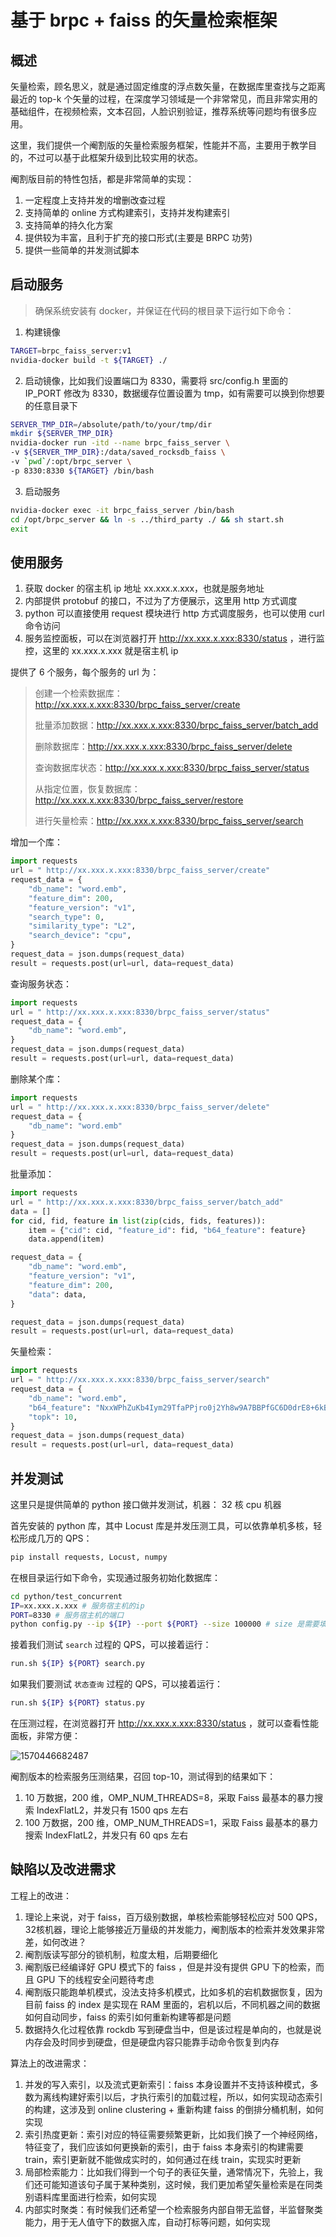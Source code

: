 # 基于 brpc + faiss 的矢量检索框架


## 概述
矢量检索，顾名思义，就是通过固定维度的浮点数矢量，在数据库里查找与之距离最近的 top-k 个矢量的过程，在深度学习领域是一个非常常见，而且非常实用的基础组件，在视频检索，文本召回，人脸识别验证，推荐系统等问题均有很多应用。

这里，我们提供一个阉割版的矢量检索服务框架，性能并不高，主要用于教学目的，不过可以基于此框架升级到比较实用的状态。

阉割版目前的特性包括，都是非常简单的实现：

1. 一定程度上支持并发的增删改查过程
2. 支持简单的 online 方式构建索引，支持并发构建索引
3. 支持简单的持久化方案
4. 提供较为丰富，且利于扩充的接口形式(主要是 BRPC 功劳)
5. 提供一些简单的并发测试脚本



## 启动服务

>  确保系统安装有 docker，并保证在代码的根目录下运行如下命令：

1. 构建镜像
```bash
TARGET=brpc_faiss_server:v1
nvidia-docker build -t ${TARGET} ./
```

2. 启动镜像，比如我们设置端口为 8330，需要将 src/config.h 里面的 IP_PORT 修改为 8330，数据缓存位置设置为 tmp，如有需要可以换到你想要的任意目录下
```bash
SERVER_TMP_DIR=/absolute/path/to/your/tmp/dir
mkdir ${SERVER_TMP_DIR}
nvidia-docker run -itd --name brpc_faiss_server \
-v ${SERVER_TMP_DIR}:/data/saved_rocksdb_faiss \
-v `pwd`/:opt/brpc_server \
-p 8330:8330 ${TARGET} /bin/bash
```

3. 启动服务

```bash
nvidia-docker exec -it brpc_faiss_server /bin/bash
cd /opt/brpc_server && ln -s ../third_party ./ && sh start.sh
exit
```



## 使用服务

1. 获取 docker 的宿主机 ip 地址 xx.xxx.x.xxx，也就是服务地址
2. 内部提供 protobuf 的接口，不过为了方便展示，这里用 http 方式调度
3. python 可以直接使用 request 模块进行 http 方式调度服务，也可以使用 curl 命令访问
4. 服务监控面板，可以在浏览器打开 http://xx.xxx.x.xxx:8330/status ，进行监控，这里的  xx.xxx.x.xxx  就是宿主机 ip



提供了 6 个服务，每个服务的 url 为：

> 创建一个检索数据库： http://xx.xxx.x.xxx:8330/brpc_faiss_server/create
>
> 批量添加数据：http://xx.xxx.x.xxx:8330/brpc_faiss_server/batch_add
>
> 删除数据库：http://xx.xxx.x.xxx:8330/brpc_faiss_server/delete
>
> 查询数据库状态：http://xx.xxx.x.xxx:8330/brpc_faiss_server/status
>
> 从指定位置，恢复数据库：http://xx.xxx.x.xxx:8330/brpc_faiss_server/restore
>
> 进行矢量检索：http://xx.xxx.x.xxx:8330/brpc_faiss_server/search



增加一个库：

```python
import requests
url = " http://xx.xxx.x.xxx:8330/brpc_faiss_server/create"
request_data = {
	"db_name": "word.emb",
	"feature_dim": 200,
	"feature_version": "v1",
	"search_type": 0,
	"similarity_type": "L2",
	"search_device": "cpu",
}
request_data = json.dumps(request_data)
result = requests.post(url=url, data=request_data)
```



查询服务状态：

```python
import requests
url = " http://xx.xxx.x.xxx:8330/brpc_faiss_server/status"
request_data = {
	"db_name": "word.emb",
}
request_data = json.dumps(request_data)
result = requests.post(url=url, data=request_data)
```



删除某个库：

```python
import requests
url = " http://xx.xxx.x.xxx:8330/brpc_faiss_server/delete"
request_data = {
	"db_name": "word.emb"
}
request_data = json.dumps(request_data)
result = requests.post(url=url, data=request_data)
```



批量添加：

```python
import requests
url = " http://xx.xxx.x.xxx:8330/brpc_faiss_server/batch_add"
data = []
for cid, fid, feature in list(zip(cids, fids, features)):
	item = {"cid": cid, "feature_id": fid, "b64_feature": feature}
	data.append(item)

request_data = {
	"db_name": "word.emb",
	"feature_version": "v1",
	"feature_dim": 200,
	"data": data,
}

request_data = json.dumps(request_data)
result = requests.post(url=url, data=request_data)
```



矢量检索：

```python
import requests
url = " http://xx.xxx.x.xxx:8330/brpc_faiss_server/search"
request_data = {
	"db_name": "word.emb",
    "b64_feature": "NxxWPhZuKb4Iym29TfaPPjro0j2Yh8w9A7BBPfGC6D0drE8+6kB2P...",
    "topk": 10,
}
request_data = json.dumps(request_data)
result = requests.post(url=url, data=request_data)
```





## 并发测试

这里只是提供简单的 python 接口做并发测试，机器： 32 核 cpu 机器



首先安装的 python 库，其中 Locust 库是并发压测工具，可以依靠单机多核，轻松形成几万的 QPS：

```python
pip install requests, Locust, numpy
```



在根目录运行如下命令，实现通过服务初始化数据库：

```bash
cd python/test_concurrent
IP=xx.xxx.x.xxx # 服务宿主机的ip
PORT=8330 # 服务宿主机的端口
python config.py --ip ${IP} --port ${PORT} --size 100000 # size 是需要填充的数据条数
```

 接着我们测试 ```search``` 过程的 QPS，可以接着运行：

```bash
run.sh ${IP} ${PORT} search.py
```

如果我们要测试 ```状态查询``` 过程的 QPS，可以接着运行： 

```bash
run.sh ${IP} ${PORT} status.py
```



在压测过程，在浏览器打开 http://xx.xxx.x.xxx:8330/status ，就可以查看性能面板，非常方便：

![1570446682487](image/1570446682487.png)

阉割版本的检索服务压测结果，召回 top-10，测试得到的结果如下：

1. 10 万数据，200 维，OMP_NUM_THREADS=8，采取 Faiss 最基本的暴力搜索 IndexFlatL2，并发只有 1500 qps 左右
2. 100 万数据，200 维，OMP_NUM_THREADS=1，采取 Faiss 最基本的暴力搜索 IndexFlatL2，并发只有 60 qps 左右



## 缺陷以及改进需求

工程上的改进：

1. 理论上来说，对于 faiss，百万级别数据，单核检索能够轻松应对 500 QPS，32核机器，理论上能够接近万量级的并发能力，阉割版本的检索并发效果非常差，如何改进？
2. 阉割版读写部分的锁机制，粒度太粗，后期要细化
3. 阉割版已经编译好 GPU 模式下的 faiss ，但是并没有提供 GPU 下的检索，而且 GPU 下的线程安全问题待考虑
4. 阉割版只能跑单机模式，没法支持多机模式，比如多机的宕机数据恢复，因为目前 faiss 的 index 是实现在 RAM 里面的，宕机以后，不同机器之间的数据如何自动同步，faiss 的索引如何重新构建等都是问题
5. 数据持久化过程依靠 rockdb 写到硬盘当中，但是该过程是单向的，也就是说内存会及时同步到硬盘，但是硬盘内容只能靠手动命令恢复到内存



算法上的改进需求：

1. 并发的写入索引，以及流式更新索引：faiss 本身设置并不支持该种模式，多数为离线构建好索引以后，才执行索引的加载过程，所以，如何实现动态索引的构建，这涉及到 online clustering + 重新构建 faiss 的倒排分桶机制，如何实现
2. 索引热度更新：索引对应的特征需要频繁更新，比如我们换了一个神经网络，特征变了，我们应该如何更换新的索引，由于 faiss 本身索引的构建需要 train，索引更新就不能做成实时的，如何通过在线 train，实现实时更新
3. 局部检索能力：比如我们得到一个句子的表征矢量，通常情况下，先验上，我们还可能知道该句子属于某种类别，这时候，我们更加希望矢量检索是在同类别语料库里面进行检索，如何实现
4. 内部实时聚类：有时候我们还希望一个检索服务内部自带无监督，半监督聚类能力，用于无人值守下的数据入库，自动打标等问题，如何实现